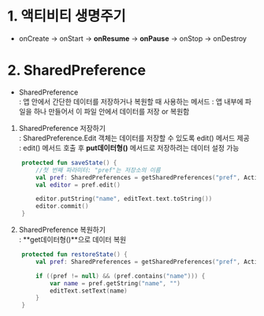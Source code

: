 # 1. 액티비티 생명주기
* onCreate -> onStart -> **onResume** -> **onPause** -> onStop -> onDestroy

# 2. SharedPreference
* SharedPreference </br>
</t>: 앱 안에서 간단한 데이터를 저장하거나 복원할 때 사용하는 메서드
</t>: 앱 내부에 파일을 하나 만들어서 이 파일 안에서 데이터를 저장 or 복원함

1) SharedPreference 저장하기</br>
</t>: SharedPreference.Edit 객체는 데이터를 저장할 수 있도록 edit() 메서드 제공</br>
</t>: edit() 메서드 호출 후 **put데이터형()** 메서드로 저장하려는 데이터 설정 가능 
```kotlin
    protected fun saveState() {
        //첫 번째 파라미터: "pref"는 저장소의 이름
        val pref: SharedPreferences = getSharedPreferences("pref", Activity.MODE_PRIVATE)
        val editor = pref.edit()

        editor.putString("name", editText.text.toString())
        editor.commit()
    }
```

2) SharedPreference 복원하기</br>
</t>: **get데이터형()**으로 데이터 복원

```kotlin
    protected fun restoreState() {
        val pref: SharedPreferences = getSharedPreferences("pref", Activity.MODE_PRIVATE)

        if ((pref != null) && (pref.contains("name"))) {
            var name = pref.getString("name", "")
            editText.setText(name)
        }
    }
```